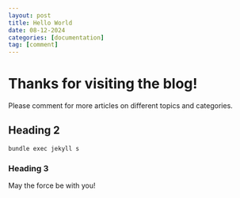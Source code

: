 ```yaml
---
layout: post
title: Hello World
date: 08-12-2024
categories: [documentation]
tag: [comment]
---
```


# Thanks for visiting the blog!

Please comment for more articles on different topics and categories.

## Heading 2

```console
bundle exec jekyll s
```

### Heading 3

May the force be with you!

<script src="https://utteranc.es/client.js"
        repo="saravanankn.github.io"
        issue-term="pathname"
        theme="github-light"
        crossorigin="anonymous"
        async>
</script>